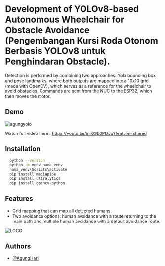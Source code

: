 
# Development of YOLOv8-based Autonomous Wheelchair for Obstacle Avoidance (Pengembangan Kursi Roda Otonom Berbasis YOLOv8 untuk Penghindaran Obstacle). 

Detection is performed by combining two approaches: Yolo bounding box and pose landmarks, where both outputs are mapped into a 10x10 grid (made with OpenCV), which serves as a reference for the wheelchair to avoid obstacles. Commands are sent from the NUC to the ESP32, which then moves the motor.
## Demo

![agungyolo](https://github.com/user-attachments/assets/cb7d43ea-688f-4ce9-a24b-5c50c62da9d3)

Watch full video here : https://youtu.be/inr0SE0PDJg?feature=shared

## Installation


```bash
  python --version
  python -m venv nama_venv
  nama_venv\Scripts\activate
  pip install mediapipe
  pip install ultralytics
  pip install opencv-python
```
    
## Features

- Grid mapping that can map all detected humans.
- Two avoidance options: human avoidance with a route returning to the main path and multiple human avoidance with a default avoidance route.

![LOGO](https://github.com/user-attachments/assets/95a6c264-e6cd-4ea9-b378-208966d44ba6)



## Authors

- [@AgungHari](https://github.com/AgungHari)

